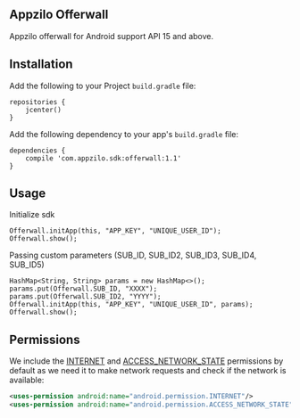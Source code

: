 ## Appzilo Offerwall
Appzilo offerwall for Android support API 15 and above.

## Installation
Add the following to your Project `build.gradle` file:

```
repositories {
	jcenter()
}
```

Add the following dependency to your app's `build.gradle` file:

```
dependencies {
	compile 'com.appzilo.sdk:offerwall:1.1'
}
```

## Usage

Initialize sdk

```
Offerwall.initApp(this, "APP_KEY", "UNIQUE_USER_ID");
Offerwall.show();
```

Passing custom parameters (SUB_ID, SUB_ID2, SUB_ID3, SUB_ID4, SUB_ID5)

```
HashMap<String, String> params = new HashMap<>();
params.put(Offerwall.SUB_ID, "XXXX");
params.put(Offerwall.SUB_ID2, "YYYY");
Offerwall.initApp(this, "APP_KEY", "UNIQUE_USER_ID", params);
Offerwall.show();
```

## Permissions

We include the [INTERNET](http://developer.android.com/reference/android/Manifest.permission.html#INTERNET) and [ACCESS_NETWORK_STATE](https://developer.android.com/reference/android/Manifest.permission.html#ACCESS_NETWORK_STATE) permissions by default as we need it to make network requests and check if the network is available:

```xml
<uses-permission android:name="android.permission.INTERNET"/>
<uses-permission android:name="android.permission.ACCESS_NETWORK_STATE" />
```  





